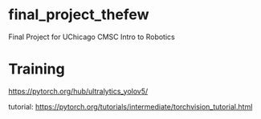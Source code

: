 # final_project_thefew
Final Project for UChicago CMSC Intro to Robotics

# Training 
https://pytorch.org/hub/ultralytics_yolov5/

tutorial: https://pytorch.org/tutorials/intermediate/torchvision_tutorial.html
